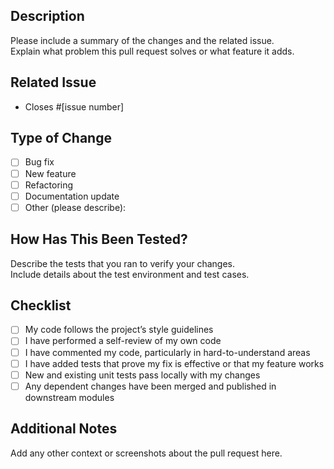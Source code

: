 ## Description

Please include a summary of the changes and the related issue.  
Explain what problem this pull request solves or what feature it adds.

## Related Issue

- Closes #[issue number]

## Type of Change

- [ ] Bug fix
- [ ] New feature
- [ ] Refactoring
- [ ] Documentation update
- [ ] Other (please describe):

## How Has This Been Tested?

Describe the tests that you ran to verify your changes.  
Include details about the test environment and test cases.

## Checklist

- [ ] My code follows the project’s style guidelines  
- [ ] I have performed a self-review of my own code  
- [ ] I have commented my code, particularly in hard-to-understand areas  
- [ ] I have added tests that prove my fix is effective or that my feature works  
- [ ] New and existing unit tests pass locally with my changes  
- [ ] Any dependent changes have been merged and published in downstream modules  

## Additional Notes

Add any other context or screenshots about the pull request here.
